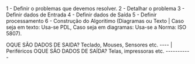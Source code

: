 1 - Definir o problemas que devemos resolver. 
2 - Detalhar o problema 
3 - Definir dados de Entrada
4 - Definir dados de Saída
5 - Definir processamento
6 - Construção do Algoritimo (Diagramas ou Texto | Caso seja em texto: Usa-se PDL, Caso seja em diagramas: Usa-se a Norma: ISO 5807). 

OQUE SÃO DADOS DE SAIDA? Teclado, Mouses, Sensores etc. ----
							                                | Periféricos
OQUE SÃO DADOS DE SAÍDA? Telas, impressoras etc. -----------

